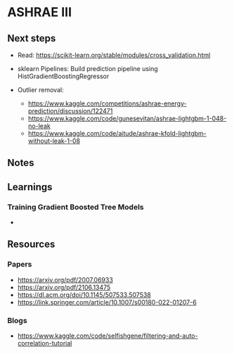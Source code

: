 # ASHRAE III

## Next steps

- Read: https://scikit-learn.org/stable/modules/cross_validation.html
- sklearn Pipelines: Build prediction pipeline using HistGradientBoostingRegressor

- Outlier removal:
    - https://www.kaggle.com/competitions/ashrae-energy-prediction/discussion/122471
    - https://www.kaggle.com/code/gunesevitan/ashrae-lightgbm-1-048-no-leak
    - https://www.kaggle.com/code/aitude/ashrae-kfold-lightgbm-without-leak-1-08


## Notes

## Learnings

### Training Gradient Boosted Tree Models

- 

## Resources

### Papers

- https://arxiv.org/pdf/2007.06933
- https://arxiv.org/pdf/2106.13475
- https://dl.acm.org/doi/10.1145/507533.507538
- https://link.springer.com/article/10.1007/s00180-022-01207-6

### Blogs

- https://www.kaggle.com/code/selfishgene/filtering-and-auto-correlation-tutorial